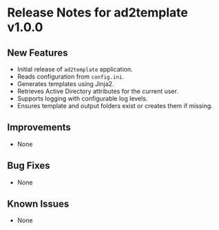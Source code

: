# Release Notes for ad2template v1.0.0

## New Features
- Initial release of `ad2template` application.
- Reads configuration from `config.ini`.
- Generates templates using Jinja2.
- Retrieves Active Directory attributes for the current user.
- Supports logging with configurable log levels.
- Ensures template and output folders exist or creates them if missing.

## Improvements
- None

## Bug Fixes
- None

## Known Issues
- None